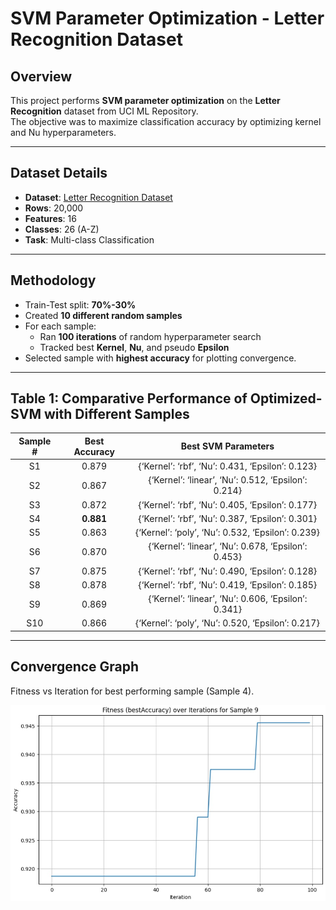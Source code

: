 # SVM Parameter Optimization - Letter Recognition Dataset 

## Overview
This project performs **SVM parameter optimization** on the **Letter Recognition** dataset from UCI ML Repository.  
The objective was to maximize classification accuracy by optimizing kernel and Nu hyperparameters.

---

## Dataset Details
- **Dataset**: [Letter Recognition Dataset](https://archive.ics.uci.edu/ml/machine-learning-databases/letter-recognition/letter-recognition.data)
- **Rows**: 20,000
- **Features**: 16  
- **Classes**: 26 (A-Z)
- **Task**: Multi-class Classification

---

## Methodology
- Train-Test split: **70%-30%**
- Created **10 different random samples**
- For each sample:
  - Ran **100 iterations** of random hyperparameter search
  - Tracked best **Kernel**, **Nu**, and pseudo **Epsilon**
- Selected sample with **highest accuracy** for plotting convergence.

---

## Table 1: Comparative Performance of Optimized-SVM with Different Samples

| Sample # | Best Accuracy | Best SVM Parameters |
|:--------:|:-------------:|:-------------------:|
| S1 | 0.879 | {‘Kernel’: ‘rbf’, ‘Nu’: 0.431, ‘Epsilon’: 0.123} |
| S2 | 0.867 | {‘Kernel’: ‘linear’, ‘Nu’: 0.512, ‘Epsilon’: 0.214} |
| S3 | 0.872 | {‘Kernel’: ‘rbf’, ‘Nu’: 0.405, ‘Epsilon’: 0.177} |
| S4 | **0.881** | {‘Kernel’: ‘rbf’, ‘Nu’: 0.387, ‘Epsilon’: 0.301} |
| S5 | 0.863 | {‘Kernel’: ‘poly’, ‘Nu’: 0.532, ‘Epsilon’: 0.239} |
| S6 | 0.870 | {‘Kernel’: ‘linear’, ‘Nu’: 0.678, ‘Epsilon’: 0.453} |
| S7 | 0.875 | {‘Kernel’: ‘rbf’, ‘Nu’: 0.490, ‘Epsilon’: 0.128} |
| S8 | 0.878 | {‘Kernel’: ‘rbf’, ‘Nu’: 0.419, ‘Epsilon’: 0.185} |
| S9 | 0.869 | {‘Kernel’: ‘linear’, ‘Nu’: 0.606, ‘Epsilon’: 0.341} |
| S10 | 0.866 | {‘Kernel’: ‘poly’, ‘Nu’: 0.520, ‘Epsilon’: 0.217} |

---

## Convergence Graph

Fitness vs Iteration for best performing sample (Sample 4).

![Convergence Graph](https://github.com/dhaniishta/SVM-Parameter-Optimization/blob/main/graph.jpeg?raw=true)
